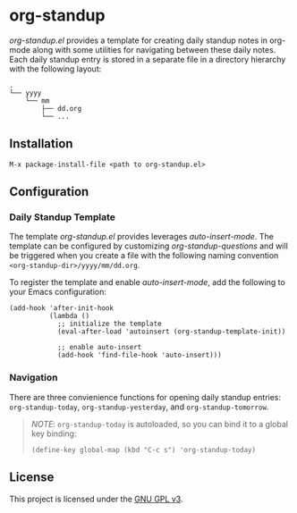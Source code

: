 # org-standup

*org-standup.el* provides a template for creating daily standup notes in
org-mode along with some utilities for navigating between these daily notes.
Each daily standup entry is stored in a separate file in a directory hierarchy
with the following layout:

    .
    └── yyyy
        └── mm
            ├── dd.org
            └── ...


## Installation

    M-x package-install-file <path to org-standup.el>


## Configuration

### Daily Standup Template

The template *org-standup.el* provides leverages *auto-insert-mode*. The
template can be configured by customizing *org-standup-questions* and will be
triggered when you create a file with the following naming convention
`<org-standup-dir>/yyyy/mm/dd.org`.

To register the template and enable *auto-insert-mode*, add the following to
your Emacs configuration:

```elisp
(add-hook 'after-init-hook
          (lambda ()
            ;; initialize the template
            (eval-after-load 'autoinsert (org-standup-template-init))

            ;; enable auto-insert
            (add-hook 'find-file-hook 'auto-insert)))
```


### Navigation

There are three convienience functions for opening daily standup entries:
`org-standup-today`, `org-standup-yesterday`, and `org-standup-tomorrow`.


> *NOTE*: `org-standup-today` is autoloaded, so you can bind it to a global key
> binding:
>
> ```elisp
> (define-key global-map (kbd "C-c s") 'org-standup-today)
> ```


## License

This project is licensed under the [GNU GPL v3](LICENSE).
